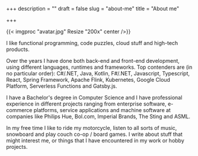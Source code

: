 +++
description = ""
draft = false
slug = "about-me"
title = "About me"

+++

{{< imgproc "avatar.jpg" Resize "200x" center />}}

I like functional programming, code puzzles, cloud stuff and high-tech products.

Over the years I have done both back-end and front-end development, using different languages, runtimes and frameworks. Top contenders are (in no particular order): C#/.NET, Java, Kotlin, F#/.NET, Javascript, Typescript, React, Spring Framework, Apache Flink, Kubernetes, Google Cloud Platform, Serverless Functions and Gatsby.js.

I have a Bachelor's degree in Computer Science and I have professional experience in different projects ranging from enterprise software, e-commerce platforms, service applications and machine software at companies like Philips Hue, Bol.com, Imperial Brands, The Sting and ASML.

In my free time I like to ride my motorcycle, listen to all sorts of music, snowboard and play couch co-op / board games. I write about stuff that might interest me, or things that I have encountered in my work or hobby projects.
